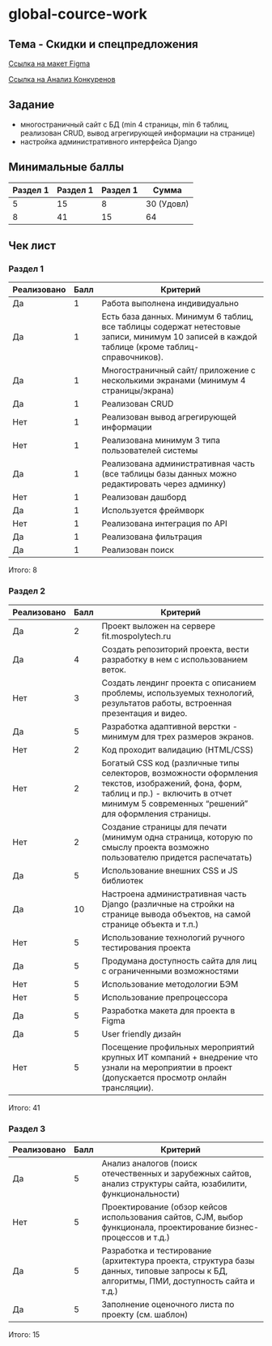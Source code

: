 # global-cource-work

## Тема - 	Скидки и спецпредложения

[Ссылка на макет Figma](https://www.figma.com/file/6TwNvIJ2lYhNK5dOpFbJBf/Stallion?node-id=0%3A1)

[Ссылка на Анализ Конкуренов](https://docs.google.com/spreadsheets/d/1T0HnLARGz-KNV0TAvZYTc2SteY1BZPI_5IdaBStIRaY/edit#gid=0)

## Задание

- многостраничный сайт с БД 
(min 4 страницы, min 6 таблиц, реализован CRUD, вывод агрегирующей информации на странице)
- настройка административного интерфейса Django

## Минимальные баллы
| Раздел 1 | Раздел 1 | Раздел 1 | Сумма      |
|----------|----------|----------|------------|
| 5        | 15       | 8        | 30 (Удовл) |
| 8        | 41       | 15       | 64         |

## Чек лист

### Раздел 1

**Реализовано**|**Балл**|**Критерий**
-----|-----|-----
Да|1|Работа выполнена индивидуально
Да|1|Есть база данных. Минимум 6 таблиц, все таблицы содержат нетестовые записи, минимум 10 записей в каждой таблице (кроме таблиц-справочников).
Да|1|Многостраничный сайт/ приложение с несколькими экранами (минимум 4 страницы/экрана)
Да|1|Реализован CRUD
Нет|1|Реализован вывод агрегирующей информации
Нет|1|Реализована минимум 3 типа пользователей системы
Да|1|Реализована административная часть (все таблицы базы данных можно редактировать через админку)
Нет|1|Реализован дашборд
Да|1|Используется фреймворк
Нет|1|Реализована интеграция по API
Да|1|Реализована фильтрация
Да|1|Реализован поиск

Итого: 8

### Раздел 2

**Реализовано**|**Балл**|**Критерий**
-----|-----|-----
Да|2|Проект выложен на сервере fit.mospolytech.ru
Да|4|Создать репозиторий проекта, вести разработку в нем с использованием веток.
Нет|3|Создать лендинг проекта с описанием проблемы, используемых технологий, результатов работы, встроенная презентация и видео.
Да|5|Разработка адаптивной верстки - минимум для трех размеров экранов.
Нет|2|Код проходит валидацию (HTML/CSS)
Нет|2|Богатый CSS код (различные типы селекторов, возможности оформления текстов, изображений, фона, форм, таблиц и пр.) - включить в отчет минимум 5 современных “решений” для оформления страницы.
Нет|2|Создание страницы для печати (минимум одна страница, которую по смыслу проекта возможно пользователю придется распечатать)
Да|5|Использование внешних CSS и JS библиотек
Да|10|Настроена административная часть Django (различные на стройки на странице вывода объектов, на самой странице объекта и т.п.)
Нет|5|Использование технологий ручного тестирования проекта
Да|5|Продумана доступность сайта для лиц с ограниченными возможностями
Нет|5|Использование методологии БЭМ
Нет|5|Использование препроцессора
Да|5|Разработка макета для проекта в Figma
Да|5|User friendly дизайн
Нет|5|Посещение профильных мероприятий крупных ИТ компаний + внедрение что узнали на мероприятии в проект (допускается просмотр онлайн трансляции).

Итого: 41

### Раздел 3

**Реализовано**|**Балл**|**Критерий**
-----|-----|-----
Да|5|Анализ аналогов (поиск отечественных и зарубежных сайтов, анализ структуры сайта, юзабилити, функциональности)
Нет|5|Проектирование (обзор кейсов использования сайтов, CJM, выбор функционала, проектирование бизнес-процессов и т.д.)
Да|5|Разработка и тестирование (архитектура проекта, структура базы данных, типовые запросы к БД, алгоритмы, ПМИ, доступность сайта и т.д.)
Да|5|Заполнение оценочного листа по проекту (см. шаблон)

Итого: 15